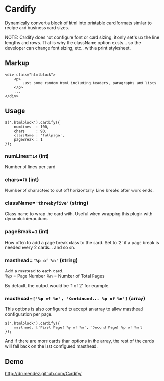 Cardify
=======

Dynamically convert a block of html into printable card formats similar to recipe and business card sizes.

NOTE: Cardify does not configure font or card sizing, it only set's up the line lengths and rows.  That is why the className option exists... so the developer can change font sizing, etc.. with a print stylesheet.

## Markup
```
<div class="htmlblock">
    <p>
        Just some random html including headers, paragraphs and lists
    </p>
    ...
</div>
```

## Usage
```
$('.htmlblock').cardify({
    numLines  : 100,
    chars     : 90,
    className : 'fullpage',
    pageBreak : 1
});
```

### numLines=`14` (int)
Number of lines per card

### chars=`70` (int)
Number of characters to cut off horizontally.  Line breaks after word ends.

### className=`'threebyfive'` (string)
Class name to wrap the card with.  Useful when wrapping this plugin with dynamic interactions.

### pageBreak=`1` (int)
How often to add a page break class to the card.  Set to '2' if a page break is needed every 2 cards... and so on.

### masthead=`'%p of %n'` (string)
Add a mastead to each card.  
    %p = Page Number
    %n = Number of Total Pages

By default, the output would be '1 of 2' for example. 

### masthead=`['%p of %n', 'Continued... %p of %n']` (array)
This options is also configured to accept an array to allow masthead configuration per page.

```
$('.htmlblock').cardify({
    masthead: ['First Page! %p of %n', 'Second Page! %p of %n']
});
```

And if there are more cards than options in the array, the rest of the cards will fall back on the last configured masthead.

## Demo
http://dmmendez.github.com/Cardify/